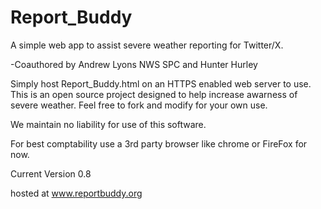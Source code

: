 # Report_Buddy
A simple web app to assist severe weather reporting for Twitter/X.

-Coauthored by Andrew Lyons NWS SPC and Hunter Hurley

Simply host Report_Buddy.html on an HTTPS enabled web server to use. 
This is an open source project designed to help increase awarness of severe weather.
Feel free to fork and modify for your own use.

We maintain no liability for use of this software.

For best comptability use a 3rd party browser like chrome or FireFox for now.

Current Version 0.8

hosted at www.reportbuddy.org

